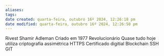 ```yaml
---
aliases: 
tags: 
date created: quarta-feira, outubro 16º 2024, 12:26:18 pm
date modified: quarta-feira, outubro 16º 2024, 12:26:50 pm
---
```

Rivest Shamir Adleman
Criado em 1977
Revolucionário
Quase tudo hoje utiliza criptografia assimétrica
	HTTPS
	Certificado digitial
	Blockchain
	SSH
	GIT